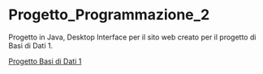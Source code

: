# Progetto_Programmazione_2
Progetto in Java, Desktop Interface per il sito web creato per il progetto di Basi di Dati 1.

[Progetto Basi di Dati 1](https://github.com/Daviex/Ecommerce_Site_Project)
